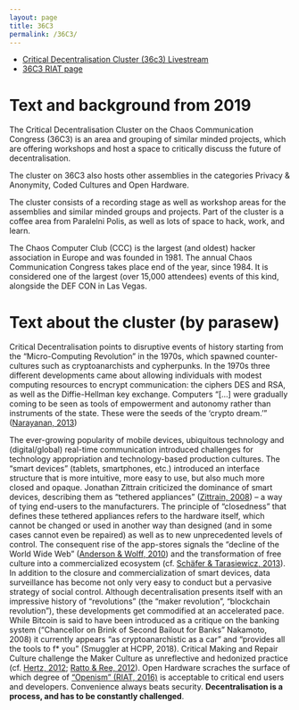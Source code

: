 ```yaml
---
layout: page
title: 36C3
permalink: /36C3/
---
```

* [Critical Decentralisation Cluster (36c3) Livestream](https://www.youtube.com/watch?v=Krftz3Y39sg)
* [36C3 RIAT page](https://riat.at/critical-decentralisation-cluster-36c3/)

# Text and background from 2019

The Critical Decentralisation Cluster on the Chaos Communication Congress (36C3) is an area and grouping of similar minded projects, which are offering workshops and host a space to critically discuss the future of decentralisation.

The cluster on 36C3 also hosts other assemblies in the categories Privacy & Anonymity, Coded Cultures and Open Hardware.

The cluster consists of a recording stage as well as workshop areas for the assemblies and similar minded groups and projects. Part of the cluster is a coffee area from Paralelni Polis, as well as lots of space to hack, work, and learn.

The Chaos Computer Club (CCC) is the largest (and oldest) hacker association in Europe and was founded in 1981. The annual Chaos Communication Congress takes place end of the year, since 1984. It is considered one of the largest (over 15,000 attendees) events of this kind, alongside the DEF CON in Las Vegas.

# Text about the cluster (by parasew)

Critical Decentralisation points to disruptive events of history starting from the “Micro-Computing Revolution” in the 1970s, which spawned counter-cultures such as cryptoanarchists and cypherpunks. In the 1970s three different developments came about allowing individuals with modest computing resources to encrypt communication: the ciphers DES and RSA, as well as the Diffie-Hellman key exchange. Computers “[…] were gradually coming to be seen as tools of empowerment and autonomy rather than instruments of the state. These were the seeds of the ‘crypto dream.’” ([Narayanan, 2013](https://www.cs.princeton.edu/~arvindn/publications/crypto-dream-part1.pdf))

The ever-growing popularity of mobile devices, ubiquitous technology and (digital/global) real-time communication introduced challenges for technology appropriation and technology-based production cultures. The “smart devices” (tablets, smartphones, etc.) introduced an interface structure that is more intuitive, more easy to use, but also much more closed and opaque. Jonathan Zittrain criticized the dominance of smart devices, describing them as “tethered appliances” ([Zittrain, 2008](http://yupnet.org/zittrain/2008/03/01/chapter-5-tethered-appliances-software-as-service-and-perfect-enforcement/)) – a way of tying end-users to the manufacturers. The principle of “closedness” that defines these tethered appliances refers to the hardware itself, which cannot be changed or used in another way than designed (and in some cases cannot even be repaired) as well as to new unprecedented levels of control. The consequent rise of the app-stores signals the “decline of the World Wide Web” ([Anderson & Wolff, 2010](https://www.wired.com/2010/08/ff-webrip/)) and the transformation of free culture into a commercialized ecosystem (cf. [Schäfer & Tarasiewicz, 2013](https://web.mit.edu/transition/dontindex/MiT8_Book/Tarasiewicz.pdf)). In addition to the closure and commercialization of smart devices, data surveillance has become not only very easy to conduct but a pervasive strategy of social control. Although decentralisation presents itself with an impressive history of “revolutions” (the “maker revolution”, “blockchain revolution”), these developments get commodified at an accelerated pace. While Bitcoin is said to have been introduced as a critique on the banking system (“Chancellor on Brink of Second Bailout for Banks” Nakamoto, 2008) it currently appears “as cryptoanarchistic as a car” and “provides all the tools to f* you” (Smuggler at HCPP, 2018). Critical Making and Repair Culture challenge the Maker Culture as unreflective and hedonized practice (cf. [Hertz, 2012](https://www.conceptlab.com/criticalmaking/); [Ratto & Ree, 2012](https://firstmonday.org/ojs/index.php/fm/article/view/3968)). Open Hardware scraches the surface of which degree of [“Openism” (RIAT, 2016)](https://cloudflare-ipfs.com/ipfs/bafykbzaceakesbvk3xdkmsmhmx23i53bdtrwi2lhdsgdo5xxb43im27iilkiu?filename=Wagner%2C%20Newman%2C%20Tarasiewicz%20%26%20Wuschitz%20%28Eds.%29%20-%20Openism_%20Conversations%20on%20Open%20Hardware-RIAT%20Press%20%282016%29.pdf) is acceptable to critical end users and developers. Convenience always beats security. **Decentralisation is a process, and has to be constantly challenged**.
